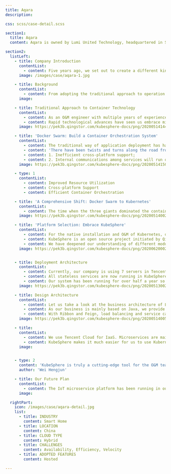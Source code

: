 ```yaml
---
title: Aqara
description:

css: scss/case-detail.scss

section1:
  title: Aqara
  content: Aqara is owned by Lumi United Technology, headquartered in Shenzhen, China. Currently, we have over 300 Aqara service providers and 300 smart home showrooms across China. Our users include students, families, working professionals and multi-corporations spanning over 158 countries.

section2:
  listLeft:
    - title: Company Introduction
      contentList:
        - content: Five years ago, we set out to create a different kind of smart home solution, one that is reliable, eco-friendly, and available to anyone who wants to improve their homes and simplify their daily lives. We believe that building a smart home should not be complex or cost prohibitive, which is why we have over 200 Aqara R&D team members working tirelessly to make the most innovative and highest quality products we could at an affordable cost.
      image: /images/case/aqara-1.jpg

    - title: Background
      contentList:
        - content: From adopting the traditional approach to operation and maintenance (O&M) to using Docker Swarm, to running microservices of Spring Cloud family on Kubernetes, and finally to embracing KubeSphere, Lumi United has come a long way in its endeavor to build its own IoT platform of microservices based on KubeSphere. It has been running KubeSphere and Kubernetes stably in the production environment for more than half a year. In this regard, Lumi United has acquired considerable expertise in microservice application development and application platform O&M. This article is contributed by Wei Hengjun and Xu Yangbing, both of whom are O&M engineers from Lumi United Technology Co., Ltd. Image assets in the article come from the official website of Aqara (https://www.aqara.com/).
      image:

    - title: Traditional Approach to Container Technology
      contentList:
        - content: As an O&M engineer with multiple years of experience, Wei Hengjun understands the significance of O&M can never be overstated. At the beginning, he shouldered machines himself to the workplace, struggled to use even a cable clamp in his work, and torpidly installed operating systems. Deploying applications and improving services was never an easy job for him as he might suddenly wake up in the middle of a night just for a series of system warns. All of these have made him who he is now, always working just as a great firefighter.
        - content: Rapid technological advances have seen us embrace microservices, virtualization, and containerization and cloud native technologies one after another. O&M has also come a long way from manual operation at the beginning to scripts, platforms and now, containers. Initially, O&M only included tens of machines and it has grown to nearly 1,000 machines operated and maintained all by myself. The traditional way of application deployment requires a large amount of time spent in the preparation of configuration files, caution lists and databases every time it is updated. After that, it has to go through a strict review and approval process before it can finally be released. The whole process can take more than half a month. In this Internet era where speed is highly valued, the conventional approach can no longer serve as an efficient solution. Against this backdrop, container technology has emerged to the spotlight of our time.
      image: https://pek3b.qingstor.com/kubesphere-docs/png/20200514144227.png

    - title: 'Docker Swarm: Build a Container Orchestration System'
      contentList:
        - content: The traditional way of application deployment has haunted managers for so long as the resource utilization remains at a very low level. Against this background, container technology came to my awareness in 2017 and I tried to develop and test environments in my company, which directly resulted in a 50% increase in the resource utilization in the development and test environment. In 2018, we started to use the Docker container orchestration tool, also known as Docker Swarm, in the production environment, which also greatly improved resource utilization.
        - content: 'There have been twists and turns along the road from the command line to scripts and ultimately to platforms. When I just joined the Lumi family, I found the O&M process was still at a primitive stage. At that time, all I could do was roll up my sleeves to analyze the condition under great pressure. It turned out to me that more than 80% of the microservice architecture was nearly based on memory with low resource utilization, especially CPU and disk storage. The update timeline was also unsatisfactory. All of these were extremely irritating. I determined to truly make a difference. Starting from continuous integration, I built environments with Jenkins and Harbor. I used Docker Swarm for orchestration in testing environments. Ultimately, my efforts paid off as the delivery speed and quality in the testing environment had been greatly improved. Nevertheless, as our business grew exponentially, we noticed that Docker Swarm has some apparent weaknesses:'
        - content: 1. Inefficient cross-platform support;
        - content: 2. Internal communications among services will run overtime in the traffic peak period.
      image: https://pek3b.qingstor.com/kubesphere-docs/png/20200514150210.png

    - type: 1
      contentList:
        - content: Improved Resource Utilization
        - content: Cross-platform Support
        - content: Efficient Container Orchestration

    - title: 'A Comprehensive Shift: Docker Swarm to Kubernetes'
      contentList:
        - content: The time when the three giants dominated the container orchestration field had past as Kubernetes outpaced Docker Swarm and Mesos as the de facto standard in the area. Therefore, we have steered our business from Docker Swarm to Kubernetes in all respects. In fact, we have been thinking about the shift for several years, especially when we need nearly 1,000 machines for O&M. In this connection, an O&M-friendly and unified container cloud platform is necessary for us in terms of the large-scale deployment of cloud native microservice applications based on Kubernetes.
      image: https://pek3b.qingstor.com/kubesphere-docs/png/20200514002430.png

    - title: 'Platform Selection: Embrace KubeSphere'
      contentList:
        - content: For the native installation and O&M of Kubernetes, open source solutions from a third party are still required. After careful consideration, Rancher and KubeSphere appeared to be our possible choices.
        - content: KubeSphere is an open source project initiated by QingCloud and co-developed by multiple enterprises. Compared with Rancher, KubeSphere features a neater user interface and a useful wizard for resource creation. With applications as its kernel, KubeSphere focuses more on the management of Kubernetes cluster resources than Rancher. It provides elegant API ports and integrates common components for development and O&M based on Kubernetes, such as Jenkins, Harbor, Prometheus and Apache SkyWalking. Besides, it can be deployed in any infrastructure environment. All of these explain why we have selected the KubeSphere container platform without any hesitation.
        - content: We have deepened our understanding of different modules in Kubernetes amidst our use of KubeSphere which features great compatibility with multiple cloud platforms and plugins. It has also accelerated our path to put container orchestration of Kubernetes into practice for the production environment. Furthermore, KubeSphere has liberated us from repetitive work facing O&M, reducing the entire cost of application maintenance. It is truly a cutting-edge tool for the O&M team and provides tremendous benefits to Internet companies.
      image: https://pek3b.qingstor.com/kubesphere-docs/png/20200620002443.png


    - title: Deployment Architecture
      contentList:
        - content: Currently, our company is using 7 servers in Tencent Cloud to build the cluster.
        - content: All stateless services are now running in KubeSphere. Besides, we are using Redis, HBase, Flink, Elasticsearch and MySQL in cloud for stateful data storage services.
        - content: Our system has been running for over half a year so far without major issues. As a result, we are planning to transfer all stateful and stateless services in the development, testing and production environment of our company to KubeSphere in recent days.
      image: https://pek3b.qingstor.com/kubesphere-docs/png/20200513002703.png

    - title: Design Architecture
      contentList:
        - content: Let us take a look at the business architecture of Lumi United. Currently nearly all of its overseas services are running on KubeSphere, including Gateway, message sending and pushing, and IFTTT.
        - content: As our business is mainly based on Java, we provide microservices on the basis of Spring Cloud, manage configurations with Apollo, a distributed system configuration center, and use Eureka for service registration and discovery.
        - content: With Ribbon and Feign, load balancing and service calling is achieved for microservices. At the same time, we use Hystrix thread poop for isolation, circuit breaking, fallback and traffic limit (sentinel). Springcloud-gateway is used for route scheduling and ELK is used for logging solutions. We use Skywalking as the APM tool for Java microservices distributed system.
      image: https://pek3b.qingstor.com/kubesphere-docs/png/20200514005601.png

    - title:
      contentList:
        - content: We use Tencent Cloud for IaaS. Microservices are mainly included in the platform, where most applications are running on KubeSphere. All the sub-devices are linked to Hub devices (Smart Gateway, Smart Socket Gateway, Cameras, etc.) through the Zigbee protocol. Hub devices are connected to our microservice platform through the PRC protocol and the platform provides data for applications (SaaS). Reversely, applications can call the microservice platform through security authentication, which is how smart home devices are controlled. At the service level, we have plugins for tracing analysis, basic monitoring and CI/CD.
        - content: KubeSphere makes it much easier for us to use Kubernetes, accelerating our step in deploying Kubernetes in the production environment. It has significantly improved our efficiency of business update, making it possible for our R&D engineers to quickly switch among different applications for the deployment and authentication of their features.
      image:


    - type: 2
      content: 'KubeSphere is truly a cutting-edge tool for the O&M team and provides tremendous benefits to Internet companies.'
      author: 'Wei Hengjun'

    - title: Our Future Plan
      contentList:
        - content: The IoT microservice platform has been running in our production environment for over half a year so far without major issues. As a result, we are planning to transfer all stateful and stateless services in the development, testing and production environment of our company to KubeSphere in recent days.
      image:  

  rightPart:
    icon: /images/case/aqara-detail.jpg
    list:
      - title: INDUSTRY
        content: Smart Home
      - title: LOCATION
        content: China
      - title: CLOUD TYPE
        content: Hybrid
      - title: CHALLENGES
        content: Availability, Efficiency, Velocity
      - title: ADOPTED FEATURES
        content: Hosted

---
```

